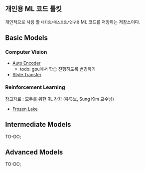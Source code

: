## 개인용 ML 코드 툴킷
개인적으로 사용 할 `대회용/테스트용/연구용` ML 코드를 저장하는 저장소이다.

## Basic Models
### Computer Vision
* [Auto Encoder](pytorch/vision/autoencoder/simple_autoencoder.py)
    * todo: gpu에서 학습 진행하도록 변경하기
* [Style Transfer](pytorch/vision/neural-style-transfer/style-transfer.py)

### Reinforcement Learning
참고자료 : 모두를 위한 RL 강좌 (유튜브, Sung Kim 교수님)

* [Frozen Lake](rl/01-frozen-lake.py)

## Intermediate Models
TO-DO;

## Advanced Models
TO-DO;